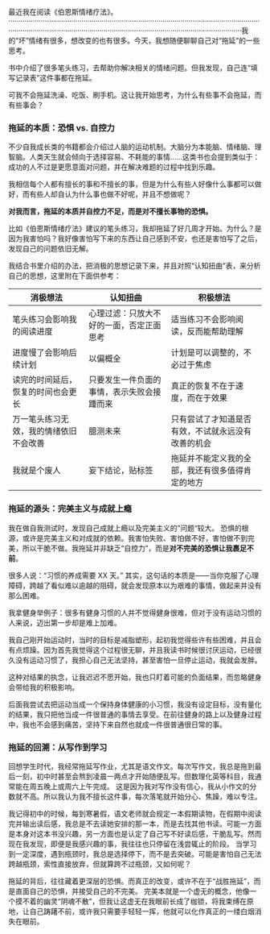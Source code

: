 最近我在阅读《伯恩斯情绪疗法》。···············································································································································································································································我的“坏”情绪有很多，想改变的也有很多。今天，我想随便聊聊自己对“拖延”的一些思考。

书中介绍了很多笔头练习，去帮助你解决相关的情绪问题。但我发现，自己连“填写记录表”这件事都在拖延。

可我不会拖延洗澡、吃饭、刷手机。这让我开始思考，为什么有些事不会拖延，而有些事会？

### 拖延的本质：恐惧 vs. 自控力

不少自我成长类的书籍都会介绍过人脑的运动机制。大脑分为本能脑、情绪脑、理智脑。人类天生就会倾向于选择容易、不耗能的事情……这类书也会提到类似于：成功的人不过是更愿意面对问题，并在解决难题的过程中找到乐趣。

我相信每个人都有擅长的事和不擅长的事，但是为什么有些人好像什么事都可以做好，而有些人却自认为什么事也做不好呢，并且不想做呢？

**对我而言，拖延的本质并自控力不足，而是对不擅长事物的恐惧。**

比如《伯恩斯情绪疗法》建议的笔头练习，我却拖延了好几周才开始。为什么？是因为我害怕吗？我好像害怕写下来的东西让自己感到不安，也还是害怕写了之后，发现自己的问题依旧无解。

我结合书里介绍的办法，把消极的思想记录下来，并且对照“认知扭曲”表，来分析自己的思想，这里附在下面供参考：

| 消极想法                | 认知扭曲                  | 积极想法                      |
| ------------------- | --------------------- | ------------------------- |
| 笔头练习会影响我的阅读进度       | 心理过滤：只放大不好的一面，否定正面思考  | 适当练习不会影响阅读，反而能帮助理解        |
| 进度慢了会影响后续计划         | 以偏概全                  | 计划是可以调整的，不必过于焦虑           |
| 读完的时间延后，恢复的时间也会更长   | 只要发生一件负面的事情，表示失败会接踵而来 | 真正的恢复不在于速度，而在于效果          |
| 万一笔头练习无效，我的情绪依旧不会改善 | 臆测未来                  | 只有尝试了才知道是否有效，不试就永远没有改善的机会 |
| 我就是个废人              | 妄下结论，贴标签              | 拖延并不能定义我的全部，我还有很多值得肯定的地方  |

### 拖延的源头：完美主义与成就上瘾

我在做自我测试时，发现自己成就上瘾以及完美主义的”问题“较大。
恐惧的根源，或许是完美主义和对成就的依赖。我害怕失败、害怕做不好，害怕做不到完美，所以干脆不做。我拖延并非缺乏“自控力”，而是**对不完美的恐惧让我裹足不前**。

很多人说：“习惯的养成需要 XX 天。” 其实，这句话的本质是——当你克服了心理障碍，跨越了看似难以逾越的阻碍，就会发现原本以为艰难的事情，做起来并没有那么困难。

我拿健身举例子：很多有健身习惯的人并不觉得健身很难，但对于没有运动习惯的人来说，迈出第一步却是难上加难。

我自己刚开始运动时，当时的目标是减脂塑形，起初我觉得些许有些困难，并且会有点烦躁。因为首先我觉得这个过程很无聊，并且我读书时候很讨厌运动，已经很久没有运动习惯了，我担心自己无法坚持，甚至害怕一旦停止运动，我就会发胖。

这种对结果的执念，让我迟迟不愿开始，我也只盯着可能的负面结果，而忽略健身会带给我的积极影响。

后面我尝试去把运动当成一个保持身体健康的小习惯，我没有设定目标，没有量化的结果，我只把他当成一件很普通的事情去享受。在前往健身的路上以及健身过程中，我也不会感到痛苦，坚持下来自然也就成一件很普通很日常的事。

### 拖延的回溯：从写作到学习

回想学生时代，我经常拖延写作业，尤其是语文作文。每次写作文，我总是拖到最后一刻，初中时甚至会熬到凌晨一两点才开始随便乱写。但数理化英等科目，我通常能在周五晚上或周六上午完成。
这是因为我对写作没有信心，我从小作文的分数就不高。所以我认为我不擅长这件事，每次落笔就开始分心、焦躁，难以专注。

我记得初中的时候，每到寒暑假，语文老师就会规定一本假期读物，在假期中阅读完并输出读后感，我总是不去读她安排的那一本，而是去找其他书读。可能一方面是本身对这本书没兴趣，另一方面也是认定了自己写不好读后感，干脆乱写。然而现在我发现，即便是我感兴趣的事，我往往也只停留在浅尝辄止的阶段。
当学习到一定深度，遇到瓶颈时，我总是选择停下，而不是去突破。可能是害怕自己无法跨越瓶颈，索性直接放弃，但就算跨不过瓶颈，又如何呢？

拖延的背后，往往藏着更深层的恐惧。而真正的改变，或许不在于“战胜拖延”，而是直面自己的恐惧，并接受自己的不完美。
完美本就是一个虚无的概念，他像一个摸不着的幽灵“阴魂不散”，但我让这虚无在我眼前长成了枷锁，将我束缚在原地，让自己踌躇不前，或许我只需要手轻轻一挥，他就可以化作真正的一缕白烟消失在眼前。
